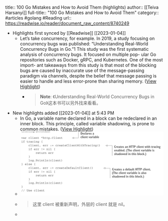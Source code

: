 title:: 100 Go Mistakes and How to Avoid Them (highlights)
author:: [[Teiva Harsanyi]]
full-title:: "100 Go Mistakes and How to Avoid Them"
category:: #articles #golang #Reading 
url:: https://readwise.io/reader/document_raw_content/8740249

- Highlights first synced by [[Readwise]] [[2023-01-04]]
	- Let’s take concurrency, for example. In 2019, a study focusing on concurrency
	  bugs was published: “Understanding Real-World Concurrency Bugs in Go.”1 This
	  study was the first systematic analysis of concurrency bugs. It focused on multiple pop-
	  ular Go repositories such as Docker, gRPC, and Kubernetes. One of the most import-
	  ant takeaways from this study is that most of the blocking bugs are caused by
	  inaccurate use of the message-passing paradigm via channels, despite the belief that
	  message passing is easier to handle and less error-prone than sharing memory. ([View Highlight](https://read.readwise.io/read/01gnw1xcnmqy3aqqyxtwynjhpd))
		- > **Note**: 《Understanding Real-World Concurrency Bugs in Go》这本书可以另外找来看看。
- New highlights added [[2023-01-04]] at 5:43 PM
	- In Go, a variable
	  name declared in a block can be redeclared in an inner block. This principle,
	  called variable shadowing, is prone to common mistakes. ([View Highlight](https://read.readwise.io/read/01gny2hzraxd9pz0r90xt7rb9c))
	- ![](https://raw.githubusercontent.com/stillfox-lee/image/main/picgo/20230104174610.png)
	- > 这里 client 被重新声明，外层的 client 就是 nil。
	-